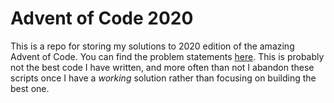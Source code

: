 # Advent of Code 2020
This is a repo for storing my solutions to 2020 edition of the amazing Advent of Code. You can find the problem statements [here](https://adventofcode.com/2020/). This is probably not the best code I have written, and more often than not I abandon these scripts once I have a _working_ solution rather than focusing on building the best one.
